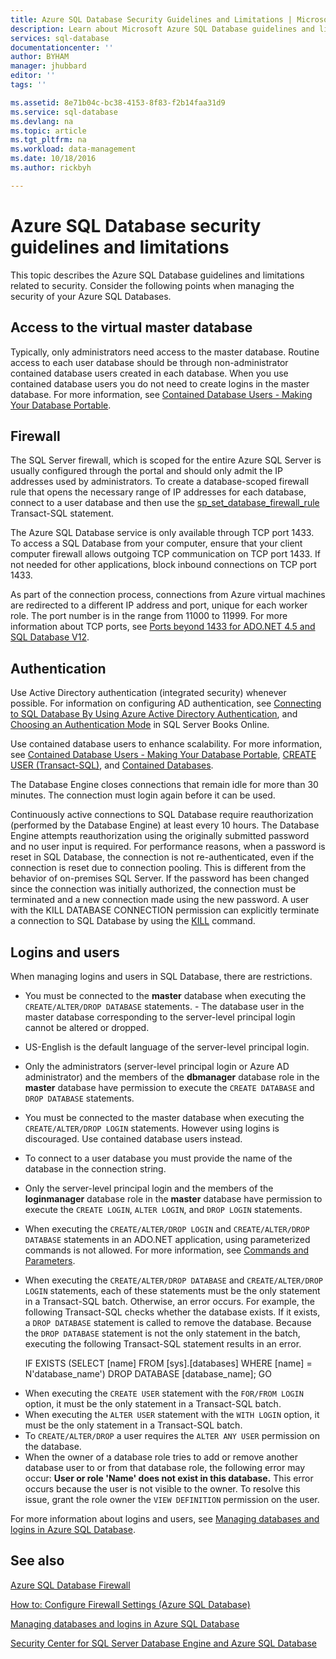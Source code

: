 ```yaml
---
title: Azure SQL Database Security Guidelines and Limitations | Microsoft Docs
description: Learn about Microsoft Azure SQL Database guidelines and limitations related to security.
services: sql-database
documentationcenter: ''
author: BYHAM
manager: jhubbard
editor: ''
tags: ''

ms.assetid: 8e71b04c-bc38-4153-8f83-f2b14faa31d9
ms.service: sql-database
ms.devlang: na
ms.topic: article
ms.tgt_pltfrm: na
ms.workload: data-management
ms.date: 10/18/2016
ms.author: rickbyh

---
```

# Azure SQL Database security guidelines and limitations
This topic describes the Azure SQL Database guidelines and limitations related to security. Consider the following points when managing the security of your Azure SQL Databases.

## Access to the virtual master database
Typically, only administrators need access to the master database. Routine access to each user database should be through non-administrator contained database users created in each database. When you use contained database users you do not need to create logins in the master database. For more information, see [Contained Database Users - Making Your Database Portable](https://msdn.microsoft.com/zh-cn/library/ff929188.aspx).

## Firewall
The SQL Server firewall, which is scoped for the entire Azure SQL Server is usually configured through the portal and should only admit the IP addresses used by administrators. To create a database-scoped firewall rule that opens the necessary range of IP addresses for each database, connect to a user database and then use the [sp_set_database_firewall_rule](https://msdn.microsoft.com/zh-cn/library/dn270010.aspx) Transact-SQL statement.

The Azure SQL Database service is only available through TCP port 1433. To access a SQL Database from your computer, ensure that your client computer firewall allows outgoing TCP communication on TCP port 1433. If not needed for other applications, block inbound connections on TCP port 1433. 

As part of the connection process, connections from Azure virtual machines are redirected to a different IP address and port, unique for each worker role. The port number is in the range from 11000 to 11999. For more information about TCP ports, see [Ports beyond 1433 for ADO.NET 4.5 and SQL Database V12](./sql-database-develop-direct-route-ports-adonet-v12.md).

## Authentication
Use Active Directory authentication (integrated security) whenever possible. For information on configuring AD authentication, see [Connecting to SQL Database By Using Azure Active Directory Authentication](./sql-database-aad-authentication.md), and [Choosing an Authentication Mode](https://msdn.microsoft.com/zh-cn/library/ms144284.aspx) in SQL Server Books Online. 

Use contained database users to enhance scalability. For more information, see [Contained Database Users - Making Your Database Portable](https://msdn.microsoft.com/zh-cn/library/ff929188.aspx), [CREATE USER (Transact-SQL)](https://technet.microsoft.com/zh-cn/library/ms173463.aspx), and [Contained Databases](https://technet.microsoft.com/zh-cn/library/ff929071.aspx).

The Database Engine closes connections that remain idle for more than 30 minutes. The connection must login again before it can be used.

Continuously active connections to SQL Database require reauthorization (performed by the Database Engine) at least every 10 hours. The Database Engine attempts reauthorization using the originally submitted password and no user input is required. For performance reasons, when a password is reset in SQL Database, the connection is not re-authenticated, even if the connection is reset due to connection pooling. This is different from the behavior of on-premises SQL Server. If the password has been changed since the connection was initially authorized, the connection must be terminated and a new connection made using the new password. A user with the KILL DATABASE CONNECTION permission can explicitly terminate a connection to SQL Database by using the [KILL](https://msdn.microsoft.com/zh-cn/library/ms173730.aspx) command.

## Logins and users
When managing logins and users in SQL Database, there are restrictions.

- You must be connected to the **master** database when executing the ``CREATE/ALTER/DROP DATABASE`` statements. - The database user in the master database corresponding to the server-level principal login cannot be altered or dropped. 
- US-English is the default language of the server-level principal login.
- Only the administrators (server-level principal login or Azure AD administrator) and the members of the **dbmanager** database role in the **master** database have permission to execute the ``CREATE DATABASE`` and ``DROP DATABASE`` statements.
- You must be connected to the master database when executing the ``CREATE/ALTER/DROP LOGIN`` statements. However using logins is discouraged. Use contained database users instead.
- To connect to a user database you must provide the name of the database in the connection string.
- Only the server-level principal login and the members of the **loginmanager** database role in the **master** database have permission to execute the ``CREATE LOGIN``, ``ALTER LOGIN``, and ``DROP LOGIN`` statements.
- When executing the ``CREATE/ALTER/DROP LOGIN`` and ``CREATE/ALTER/DROP DATABASE`` statements in an ADO.NET application, using parameterized commands is not allowed. For more information, see [Commands and Parameters](https://msdn.microsoft.com/zh-cn/library/ms254953.aspx).
- When executing the ``CREATE/ALTER/DROP DATABASE`` and ``CREATE/ALTER/DROP LOGIN`` statements, each of these statements must be the only statement in a Transact-SQL batch. Otherwise, an error occurs. For example, the following Transact-SQL checks whether the database exists. If it exists, a ``DROP DATABASE`` statement is called to remove the database. Because the ``DROP DATABASE`` statement is not the only statement in the batch, executing the following Transact-SQL statement results in an error.

    IF EXISTS (SELECT [name]
               FROM   [sys].[databases]
               WHERE  [name] = N'database_name')
         DROP DATABASE [database_name];
    GO

* When executing the ``CREATE USER`` statement with the ``FOR/FROM LOGIN`` option, it must be the only statement in a Transact-SQL batch.
* When executing the ``ALTER USER`` statement with the ``WITH LOGIN`` option, it must be the only statement in a Transact-SQL batch.
* To ``CREATE/ALTER/DROP`` a user requires the ``ALTER ANY USER`` permission on the database.
* When the owner of a database role tries to add or remove another database user to or from that database role, the following error may occur: **User or role 'Name' does not exist in this database.** This error occurs because the user is not visible to the owner. To resolve this issue, grant the role owner the ``VIEW DEFINITION`` permission on the user. 

For more information about logins and users, see [Managing databases and logins in Azure SQL Database](./sql-database-manage-logins.md).

## See also
[Azure SQL Database Firewall](./sql-database-firewall-configure.md)

[How to: Configure Firewall Settings (Azure SQL Database)](./sql-database-configure-firewall-settings.md)

[Managing databases and logins in Azure SQL Database](./sql-database-manage-logins.md)

[Security Center for SQL Server Database Engine and Azure SQL Database](https://msdn.microsoft.com/zh-cn/library/bb510589)